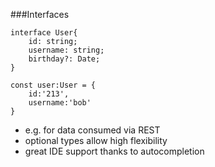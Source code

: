 ###Interfaces

```
interface User{
    id: string;
    username: string;
    birthday?: Date;
}

const user:User = {
    id:'213',
    username:'bob'
}
```

- e.g. for data consumed via REST<!-- .element: class="fragment" -->
- optional types allow high flexibility<!-- .element: class="fragment" -->
- great IDE support thanks to autocompletion<!-- .element: class="fragment" -->